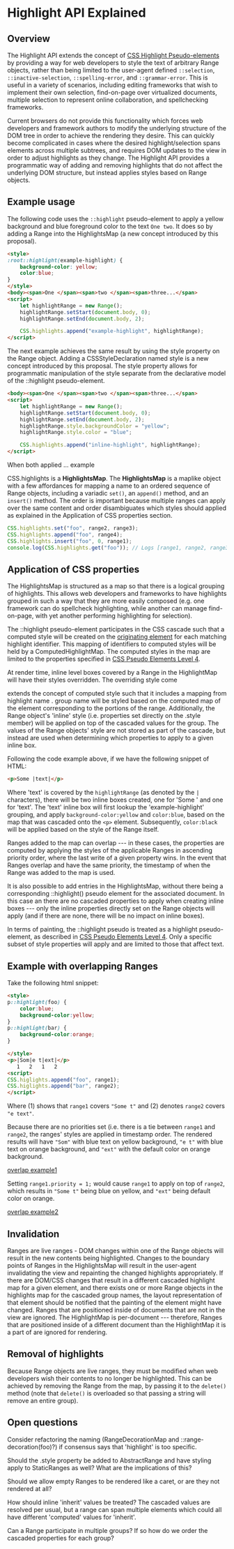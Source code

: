 # Highlight API Explained

## Overview

The Highlight API extends the concept of [CSS Highlight Pseudo-elements](https://drafts.csswg.org/css-pseudo-4/#highlight-pseudos) by providing a way for web developers to style the text of arbitrary Range objects, rather than being limited to the user-agent defined ```::selection```, ```::inactive-selection```, ```::spelling-error```, and ```::grammar-error```. This is useful in a variety of scenarios, including editing frameworks that wish to implement their own selection, find-on-page over virtualized documents, multiple selection to represent online collaboration, and spellchecking frameworks.

Current browsers do not provide this functionality which forces web developers and framework authors to modify the underlying structure of the DOM tree in order to achieve the rendering they desire. This can quickly become complicated in cases where the desired highlight/selection spans elements across multiple subtrees, and requires DOM updates to the view in order to adjust highlights as they change. The Highlight API provides a programmatic way of adding and removing highlights that do not affect the underlying DOM structure, but instead applies styles based on Range objects.

## Example usage

The following code uses the ```::highlight``` pseudo-element to apply a yellow background and blue foreground color to the text ```One two```. It does so by adding a Range into the HighlightsMap (a new concept introduced by this proposal).

```html
<style>
:root::highlight(example-highlight) {
    background-color: yellow;
    color:blue;
}
</style>
<body><span>One </span><span>two </span><span>three...</span>
<script>
    let highlightRange = new Range();
    highlightRange.setStart(document.body, 0);
    highlightRange.setEnd(document.body, 2);

    CSS.highlights.append("example-highlight", highlightRange);
</script>
```

The next example achieves the same result by using the style property on the Range object. Adding a CSSStyleDeclaration named style is a new concept introduced by this proposal. The style property allows for programmatic manipulation of the style separate from the declarative model of the ::highlight pseudo-element.

```html
<body><span>One </span><span>two </span><span>three...</span>
<script>
    let highlightRange = new Range();
    highlightRange.setStart(document.body, 0);
    highlightRange.setEnd(document.body, 2);
    highlightRange.style.backgroundColor = "yellow";
    highlightRange.style.color = "blue";

    CSS.highlights.append("inline-highlight", highlightRange);
</script>
```

When both  applied ... example

CSS.highlights is a **HighlightsMap**. The **HighlightsMap** is a maplike object with a few affordances for mapping a name to an ordered sequence of Range objects, including a variadic ```set()```,  an ```append()``` method, and an ```insert()``` method. The order is important because multiple ranges can apply over the same content and order disambiguates which styles should applied as explained in the Application of CSS properties section.

```javascript
CSS.highlights.set("foo", range2, range3);
CSS.highlights.append("foo", range4);
CSS.highlights.insert("foo", 0, range1);
console.log(CSS.highlights.get("foo")); // Logs [range1, range2, range3, range4]
```

## Application of CSS properties

The HighlightsMap is structured as a map so that there is a logical grouping of highlights. This allows web developers and frameworks to have highlights grouped in such a way that they are more easily composed (e.g. one framework can do spellcheck highlighting, while another can manage find-on-page, with yet another performing highlighting for selection).

The ::highlight pseudo-element participates in the CSS cascade such that a computed style will be created on the [originating element](https://drafts.csswg.org/selectors-4/#originating-element) for each matching highlight identifier. This mapping of identifiers to computed styles will be held by a ComputedHighlightMap. The computed styles in the map are limited to the properties specified in [CSS Pseudo Elements Level 4](https://drafts.csswg.org/css-pseudo-4/#highlight-styling).

At render time, inline level boxes covered by a Range in the HighlightMap will have their styles overridden. The overriding style come

extends the concept of computed style such that it includes a mapping from highlight name . group name will be styled based on the computed map of the element corresponding to the portions of the range. Additionally, the Range object's 'inline' style (i.e. properties set directly on the .style member) will be applied on top of the cascaded values for the group. The values of the Range objects' style are not stored as part of the cascade, but instead are used when determining which properties to apply to a given inline box.

Following the code example above, if we have the following snippet of HTML:

```html
<p>Some |text|</p>
```

Where 'text' is covered by the ```highlightRange``` (as denoted by the ```|``` characters), there will be two inline boxes created, one for 'Some ' and one for 'text'. The 'text' inline box will first lookup the 'example-highlight' grouping, and apply ```background-color:yellow``` and ```color:blue```, based on the map that was cascaded onto the ```<p>``` element. Subsequently, ```color:black``` will be applied based on the style of the Range itself.

Ranges added to the map can overlap --- in these cases, the properties are computed by applying the styles of the applicable Ranges in ascending priority order, where the last write of a given property wins. In the event that Ranges overlap and have the same priority, the timestamp of when the Range was added to the map is used.

It is also possible to add entries in the HighlightsMap, without there being a corresponding ::highlight() pseudo element for the associated document. In this case an there are no cascaded properties to apply when creating inline boxes --- only the inline properties directly set on the Range objects will apply (and if there are none, there will be no impact on inline boxes).

In terms of painting, the ::highlight pseudo is treated as a highlight pseudo-element, as described in [CSS Pseudo Elements Level 4](https://drafts.csswg.org/css-pseudo-4/#highlight-pseudos). Only a specific subset of style properties will apply and are limited to those that affect text.

## Example with overlapping Ranges

Take the following html snippet:
```html
<style>
p::highlight(foo) {
    color:blue;
    background-color:yellow;
}
p::highlight(bar) {
    background-color:orange;
}

</style>
<p>|Som|e t|ext|</p>
   1   2   1   2
<script>
CSS.higlights.append("foo", range1);
CSS.higlights.append("bar", range2);
</script>
```
Where (1) shows that ```range1``` covers ```"Some t"``` and (2) denotes ```range2``` covers ```"e text"```.

Because there are no priorities set (i.e. there is a tie between ```range1``` and ```range2```, the ranges' styles are applied in timestamp order. The rendered results will have ```"Som"``` with blue text on yellow background, ```"e t"``` with blue text on orange background, and ```"ext"``` with the default color on orange background.

[overlap example1](overlap_example1.png)

Setting ```range1.priority = 1;``` would cause ```range1``` to apply on top of ```range2```, which results in ```"Some t"``` being blue on yellow, and ```"ext"``` being default color on orange.

[overlap example2](overlap_example2.png)

## Invalidation

Ranges are live ranges - DOM changes within one of the Range objects will result in the new contents being highlighted. Changes to the boundary points of Ranges in the  HighlightsMap will result in the user-agent invalidating the view and repainting the changed highlights appropriately. If there are DOM/CSS changes that result in a different cascaded highlight map for a given element, and there exists one or more Range objects in the highlights map for the cascaded group names, the layout representation of that element should be notified that the painting of the element might have changed. Ranges that are positioned inside of documents that are not in the view are ignored. The HighlightMap is per-document --- therefore, Ranges that are positioned inside of a different document than the HighlightMap it is a part of are ignored for rendering.

## Removal of highlights

Because Range objects are live ranges, they must be modified when web developers wish their contents to no longer be highlighted. This can be achieved by removing the Range from the map, by passing it to the ```delete()``` method (note that ```delete()``` is overloaded so that passing a string will remove an entire group).

## Open questions

Consider refactoring the naming (RangeDecorationMap and ::range-decoration(foo)?) if consensus says that 'highlight' is too specific.

Should the .style property be added to AbstractRange and have styling apply to StaticRanges as well? What are the implications of this?

Should we allow empty Ranges to be rendered like a caret, or are they not rendered at all?

How should inline 'inherit' values be treated? The cascaded values are resolved per usual, but a range can span multiple elements which could all have different 'computed' values for 'inherit'. 

Can a Range participate in multiple groups? If so how do we order the cascaded properties for each group?

